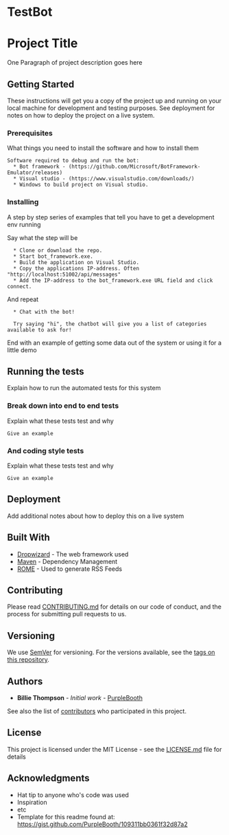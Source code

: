# TestBot
# Project Title

One Paragraph of project description goes here

## Getting Started

These instructions will get you a copy of the project up and running on your local machine for development and testing purposes. See deployment for notes on how to deploy the project on a live system.

### Prerequisites

What things you need to install the software and how to install them

```
Software required to debug and run the bot:
  * Bot framework - (https://github.com/Microsoft/BotFramework-Emulator/releases)
  * Visual studio - (https://www.visualstudio.com/downloads/)
  * Windows to build project on Visual studio.
```

### Installing

A step by step series of examples that tell you have to get a development env running

Say what the step will be

```
  * Clone or download the repo.
  * Start bot_framework.exe.
  * Build the application on Visual Studio.
  * Copy the applications IP-address. Often "http://localhost:51002/api/messages"
  * Add the IP-address to the bot_framework.exe URL field and click connect.
```

And repeat

```
  * Chat with the bot!
  
  Try saying "hi", the chatbot will give you a list of categories available to ask for!
```

End with an example of getting some data out of the system or using it for a little demo

## Running the tests

Explain how to run the automated tests for this system

### Break down into end to end tests

Explain what these tests test and why

```
Give an example
```

### And coding style tests

Explain what these tests test and why

```
Give an example
```

## Deployment

Add additional notes about how to deploy this on a live system

## Built With

* [Dropwizard](http://www.dropwizard.io/1.0.2/docs/) - The web framework used
* [Maven](https://maven.apache.org/) - Dependency Management
* [ROME](https://rometools.github.io/rome/) - Used to generate RSS Feeds

## Contributing

Please read [CONTRIBUTING.md](https://gist.github.com/PurpleBooth/b24679402957c63ec426) for details on our code of conduct, and the process for submitting pull requests to us.

## Versioning

We use [SemVer](http://semver.org/) for versioning. For the versions available, see the [tags on this repository](https://github.com/your/project/tags). 

## Authors

* **Billie Thompson** - *Initial work* - [PurpleBooth](https://github.com/PurpleBooth)

See also the list of [contributors](https://github.com/your/project/contributors) who participated in this project.

## License

This project is licensed under the MIT License - see the [LICENSE.md](LICENSE.md) file for details

## Acknowledgments

* Hat tip to anyone who's code was used
* Inspiration
* etc
* Template for this readme found at: https://gist.github.com/PurpleBooth/109311bb0361f32d87a2
